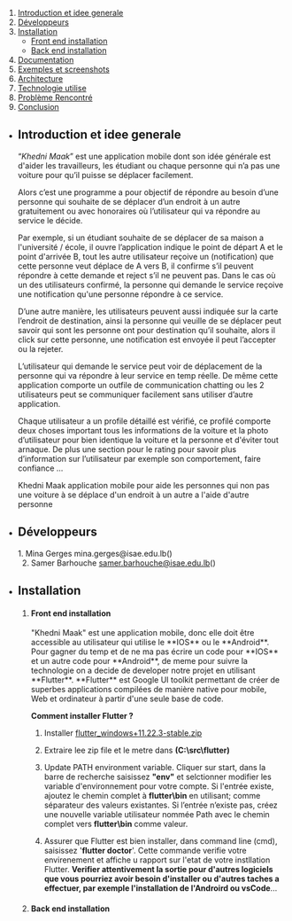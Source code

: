
1. [Introduction et idee generale](#ideeGenerale)
2. [Développeurs](#developpeurs)
3. [Installation](#installation)
   - [Front end installation](#frontEndInstallation)
   - [Back end installation](#backEndInstallation)
4. [Documentation](#documentation)
5. [Exemples et screenshots](#exemplesEtScreenshots)
6. [Architecture](#architecture)
7. [Technologie utilise](#technologieUtilise)
8. [Problème Rencontré](#problemeRencontre)
9. [Conclusion](#conclusion)


-  <h2 name="ideeGenerale">Introduction et idee generale</h2>

    “*Khedni Maak*” est une application mobile dont son idée générale est d'aider les travailleurs, les étudiant ou 
    chaque personne qui n’a pas une voiture pour qu’il puisse se déplacer facilement.
    
    Alors c’est une programme a pour objectif de répondre au besoin d’une personne qui souhaite de se déplacer d’un 
    endroit à un autre gratuitement ou avec honoraires où l’utilisateur qui va répondre au service le décide.
    
    Par exemple, si un étudiant souhaite de se déplacer de sa maison a l'université / école, il ouvre l’application 
    indique le point de départ A et le point d'arrivée B, tout les autre utilisateur reçoive un (notification) que cette
    personne veut déplace de A vers B, il confirme s’il peuvent répondre à cette demande et reject s’il ne peuvent pas.
    Dans le cas où un des utilisateurs confirmé, la personne qui demande le service reçoive une notification qu'une 
    personne répondre à ce service.
    
    D’une autre manière, les utilisateurs peuvent aussi indiquée sur la carte l’endroit de destination, ainsi la personne 
    qui veuille de se déplacer peut savoir qui sont les personne ont pour destination qu’il souhaite, alors il click sur 
    cette personne, une notification est envoyée il peut l’accepter ou la rejeter.
    
    L’utilisateur qui demande le service peut voir de déplacement de la personne qui va répondre à leur service en temp 
    réelle. De même cette application comporte un outfile de communication chatting ou les 2 utilisateurs peut se 
    communiquer facilement sans utiliser d’autre application.
    
    Chaque utilisateur a un profile détaillé est vérifié, ce profilé comporte deux choses important tous les informations 
    de la voiture et la photo d’utilisateur pour bien identique la voiture et la personne et d'éviter tout arnaque. De 
    plus une section pour le rating pour savoir plus d’information sur l’utilisateur par exemple son comportement, 
    faire confiance ...
    
    Khedni Maak application mobile pour aide les personnes qui non pas une voiture à se déplace d'un endroit à un autre 
    a l'aide d'autre personne
    
-  <h2 name="developpeurs">Développeurs</h2>
   1. Mina Gerges mina.gerges@isae.edu.lb()

   2. Samer Barhouche samer.barhouche@isae.edu.lb()
    
-  <h2 name="installation">Installation</h2>

   1. <h4 name="frontEndInstallation">Front end installation</h4>
        "Khedni Maak" est une application mobile, donc elle doit être accessible au utilisateur qui utilise le **IOS** ou le 
        **Android**. Pour gagner du temp et de ne ma pas écrire un code pour **IOS** et un autre code pour **Android**, de meme pour 
        suivre la technologie on a decide de developer notre projet en utilisant **Flutter**. 
        **Flutter** est Google UI toolkit permettant de créer de superbes applications compilées de manière native pour 
        mobile, Web et ordinateur à partir d'une seule base de code.
        
        **Comment installer Flutter ?**
        1. Installer <a href="https://storage.googleapis.com/flutter_infra/releases/stable/windows/flutter_windows_1.22.3-stable.zip">flutter_windows+11.22.3-stable.zip</a>
        
        2. Extraire lee zip file et le metre dans **(C:\src\flutter)**
        3. Update PATH environment variable.
            Cliquer sur start, dans la barre de recherche saisissez **"env"** et selctionner modifier les variable d'environnement pour votre compte.
            Si l'entrée existe, ajoutez le chemin complet à **flutter\bin** en utilisant; comme séparateur des valeurs existantes.
            Si l’entrée n’existe pas, créez une nouvelle variable utilisateur nommée Path avec le chemin complet vers **flutter\bin** comme valeur.
        4. Assurer que Flutter est bien installer, dans command line (cmd), saisissez '**flutter doctor**'. Cette commande verifie votre envirenement et affiche u rapport sur                l'etat de votre instllation Flutter. **Verifier attentivement la sortie pour d'autres logiciels que vous pourriez avoir besoin d'installer ou d'autres taches a                  effectuer, par exemple l'installation de l'Androird ou vsCode**...
        
        
   
   2. <h4 name="backEndInstallation">Back end installation</h4>
   
    



